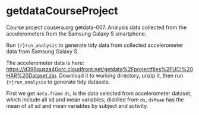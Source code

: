 getdataCourseProject
====================

Course project cousera.org getdata-007. Analysis data collected from the accelerometers from the Samsung Galaxy S smartphone.

Run ```{r}run_analysis``` to generate tidy data from collected accelerometer data from Samsung Galaxy S.

The accelerometer data is here: <https://d396qusza40orc.cloudfront.net/getdata%2Fprojectfiles%2FUCI%20HAR%20Dataset.zip>. Download it to working directory, unzip it, then run ```{r}run_analysis``` to generate tidy datasets.

First we get `data.frame` `ds`, is the data selected from accelerometer dataset, which include all sd and mean variables; distilled from `ds`, `dsMean` has the mean of all sd and mean variables by subject and activity.
